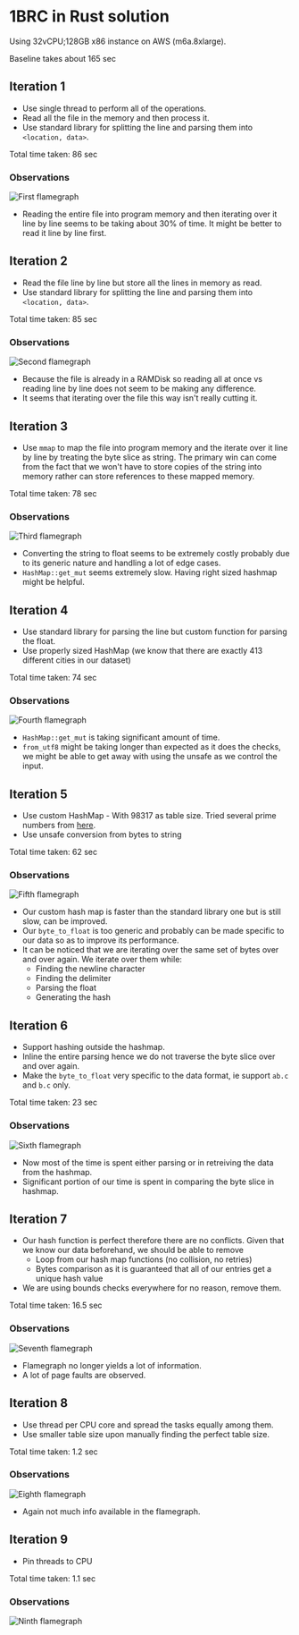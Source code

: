 # 1BRC in Rust solution
Using 32vCPU;128GB x86 instance on AWS (m6a.8xlarge).

Baseline takes about 165 sec

## Iteration 1
- Use single thread to perform all of the operations.
- Read all the file in the memory and then process it.
- Use standard library for splitting the line and parsing them into `<location, data>`.

Total time taken: 86 sec

### Observations
![First flamegraph](./assets/flamegraph.1.svg)

- Reading the entire file into program memory and then iterating over it line by line seems to be taking about 30% of time. It might be better to read it line by line first.

## Iteration 2
- Read the file line by line but store all the lines in memory as read.
- Use standard library for splitting the line and parsing them into `<location, data>`.

Total time taken: 85 sec

### Observations
![Second flamegraph](./assets/flamegraph.2.svg)

- Because the file is already in a RAMDisk so reading all at once vs reading line by line does not seem to be making any difference.
- It seems that iterating over the file this way isn't really cutting it.

## Iteration 3
- Use `mmap` to map the file into program memory and the iterate over it line by line by treating the byte slice as string. The primary win can come from the fact that we won't have to store copies of the string into memory rather can store references to these mapped memory.

Total time taken: 78 sec

### Observations
![Third flamegraph](./assets/flamegraph.3.svg)

- Converting the string to float seems to be extremely costly probably due to its generic nature and handling a lot of edge cases.
- `HashMap::get_mut` seems extremely slow. Having right sized hashmap might be helpful.

## Iteration 4
- Use standard library for parsing the line but custom function for parsing the float.
- Use properly sized HashMap (we know that there are exactly 413 different cities in our dataset)

Total time taken: 74 sec
  
### Observations
![Fourth flamegraph](./assets/flamegraph.4.svg)

- `HashMap::get_mut` is taking significant amount of time.
- `from_utf8` might be taking longer than expected as it does the checks, we might be able to get away with using the unsafe as we control the input.

## Iteration 5
- Use custom HashMap - With 98317 as table size. Tried several prime numbers from [here](https://planetmath.org/goodhashtableprimes).
- Use unsafe conversion from bytes to string

Total time taken: 62 sec

### Observations
![Fifth flamegraph](./assets/flamegraph.5.svg)

- Our custom hash map is faster than the standard library one but is still slow, can be improved.
- Our `byte_to_float` is too generic and probably can be made specific to our data so as to improve its performance.
- It can be noticed that we are iterating over the same set of bytes over and over again. We iterate over them while:
  - Finding the newline character
  - Finding the delimiter
  - Parsing the float
  - Generating the hash

## Iteration 6
- Support hashing outside the hashmap.
- Inline the entire parsing hence we do not traverse the byte slice over and over again.
- Make the `byte_to_float` very specific to the data format, ie support `ab.c` and `b.c` only.

Total time taken: 23 sec

### Observations
![Sixth flamegraph](./assets/flamegraph.6.svg)

- Now most of the time is spent either parsing or in retreiving the data from the hashmap.
- Significant portion of our time is spent in comparing the byte slice in hashmap.

## Iteration 7
- Our hash function is perfect therefore there are no conflicts. Given that we know our data beforehand, we should be able to remove
  - Loop from our hash map functions (no collision, no retries)
  - Bytes comparison as it is guaranteed that all of our entries get a unique hash value
- We are using bounds checks everywhere for no reason, remove them.

Total time taken: 16.5 sec

### Observations
![Seventh flamegraph](./assets/flamegraph.7.svg)

- Flamegraph no longer yields a lot of information.
- A lot of page faults are observed.

## Iteration 8
- Use thread per CPU core and spread the tasks equally among them.
- Use smaller table size upon manually finding the perfect table size.

Total time taken: 1.2 sec

### Observations
![Eighth flamegraph](./assets/flamegraph.8.svg)

- Again not much info available in the flamegraph.

## Iteration 9
- Pin threads to CPU

Total time taken: 1.1 sec

### Observations 
![Ninth flamegraph](./assets/flamegraph.9.svg)